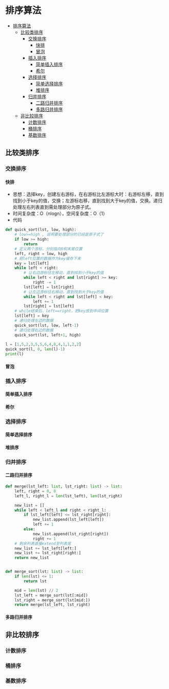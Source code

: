 # 排序算法

- [排序算法](#排序算法)
  - [比较类排序](#比较类排序)
    - [交换排序](#交换排序)
      - [快排](#快排)
      - [冒泡](#冒泡)
    - [插入排序](#插入排序)
      - [简单插入排序](#简单插入排序)
      - [希尔](#希尔)
    - [选择排序](#选择排序)
      - [简单选择排序](#简单选择排序)
      - [堆排序](#堆排序)
    - [归并排序](#归并排序)
      - [二路归并排序](#二路归并排序)
      - [多路归并排序](#多路归并排序)
  - [非比较排序](#非比较排序)
    - [计数排序](#计数排序)
    - [桶排序](#桶排序)
    - [基数排序](#基数排序)

## 比较类排序

### 交换排序

#### 快排

- 思想：选择key，创建左右游标，在右游标比左游标大时：右游标左移，直到找到小于key的值，交换；左游标右移，直到找到大于key的值，交换。递归处理左右列表直到需处理部分为原子式。
- 时间复杂度：O（nlogn），空间复杂度：O（1）
- 代码

```python
def quick_sort(lst, low, high):
    # low>=high , 说明要处理部分的已经是原子式了
    if low >= high:
        return
    # 定义两个游标，分别指向0和末尾位置
    left, right = low, high
    # 把left位置的数据作为key缓存下来
    key = lst[left]
    while left < right:
        # 让右边游标往左移动，直到找到小于key的值
        while left < right and lst[right] >= key:
            right -= 1
        lst[left] = lst[right]
        # 让左边游标往右移动，直到找到大于key的值
        while left < right and lst[left] < key:
            left += 1
        lst[right] = lst[left]
    # while结束后，left==right，把key放到中间位置
    lst[left] = key
    # 递归处理左边的数据
    quick_sort(lst, low, left-1)
    # 递归处理右边的数据
    quick_sort(lst, left+1, high)
 
l = [1,5,2,3,5,5,6,4,8,4,1,1,2,2]
quick_sort(l, 0, len(l)-1)
print(l)
```

#### 冒泡

### 插入排序

#### 简单插入排序

#### 希尔

### 选择排序

#### 简单选择排序

#### 堆排序

### 归并排序

#### 二路归并排序

```py
def merge(lst_left: list, lst_right: list) -> list:
    left, right = 0, 0
    left_l, right_l = len(lst_left), len(lst_right)

    new_list = []
    while left < left_l and right < right_l:
        if lst_left[left] <= lst_right[right]:
            new_list.append(lst_left[left])
            left += 1
        else:
            new_list.append(lst_right[right])
            right += 1
    # 剩余列表直接extend至列表尾
    new_list += lst_left[left:]
    new_list += lst_right[right:]
    return new_list


def merge_sort(lst: list) -> list:
    if len(lst) <= 1:
        return lst

    mid = len(lst) // 2
    lst_left = merge_sort(lst[:mid])
    lst_right = merge_sort(lst[mid:])
    return merge(lst_left, lst_right)
```

#### 多路归并排序

## 非比较排序

### 计数排序

### 桶排序

### 基数排序
